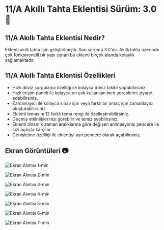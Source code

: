 # 11/A Akıllı Tahta Eklentisi Sürüm: 3.0 🎉

## 11/A Akıllı Tahta Eklentisi Nedir?
Eklenti akıllı tahta için geliştirilmiştir. Son sürümü 3.0'dır.
Akıllı tahta üzerinde çok fonksiyonelli bir yapı sunan bu eklenti
birçok alanda kolaylık sağlamaktadır.

## 11/A Akıllı Tahta Eklentisi Özellikleri
* Hızlı döviz sorgulama özelliği ile kolayca döviz takibi yapabilirsiniz.
* Hızlı erişim paneli ile kolayca en çok kullanılan web adreslerini ziyaret edebilirsiniz.
* Zamanlayıcı ile kolayca sınav için veya farklı bir amaç için zamanlayıcı oluşturabilirsiniz.
* Eklenti temasını 12 farklı tema rengi ile özelleştirebilirsiniz.
* Geçmiş etkinliklerinizi görebilir ve temizleyebilirsiniz.
* Eklenti dinamik zaman aralıklarına göre değişen animasyonlu pencere ile sizi açılışta karşılar.
* Genişletme özelliği ile eklentiyi ayrı pencere olarak açabilirsiniz.



## Ekran Görüntüleri 📷

![Ekran Alıntısı 1-min](https://user-images.githubusercontent.com/95717415/150730958-35a61bce-7ccc-4a22-af2e-c7a133e93f7f.PNG)

![Ekran Alıntısı 2-min](https://user-images.githubusercontent.com/95717415/150730968-c403767d-569f-4299-8c6b-fd68d87c3577.PNG)

![Ekran Alıntısı 3-min](https://user-images.githubusercontent.com/95717415/150731026-fa018eec-44ac-4a0a-96ed-7652f6ffc72e.PNG)

![Ekran Alıntısı 4-min](https://user-images.githubusercontent.com/95717415/150731036-cc6a2103-16af-40bd-9a20-3d357a22e99c.PNG)

![Ekran Alıntısı 5-min](https://user-images.githubusercontent.com/95717415/150731050-27e9f287-1cf0-496c-8e50-67bdb4c190de.PNG)

![Ekran Alıntısı 6-min](https://user-images.githubusercontent.com/95717415/150731085-7d4892dc-c6b5-44d5-9d9f-32654d5df21b.PNG)

![Ekran Alıntısı 7-min](https://user-images.githubusercontent.com/95717415/150731091-41269963-6ca1-4089-9503-d898583fc3e2.PNG)
